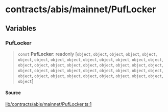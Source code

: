 # contracts/abis/mainnet/PufLocker

## Variables

### PufLocker

> `const` **PufLocker**: readonly [`object`, `object`, `object`, `object`, `object`, `object`, `object`, `object`, `object`, `object`, `object`, `object`, `object`, `object`, `object`, `object`, `object`, `object`, `object`, `object`, `object`, `object`, `object`, `object`, `object`, `object`, `object`, `object`, `object`, `object`, `object`, `object`, `object`, `object`, `object`, `object`, `object`, `object`, `object`, `object`, `object`, `object`]

#### Source

[lib/contracts/abis/mainnet/PufLocker.ts:1](https://github.com/PufferFinance/puffer-sdk/blob/5f2c1f76ccc77858612f51473444b7de7408a8a8/lib/contracts/abis/mainnet/PufLocker.ts#L1)
